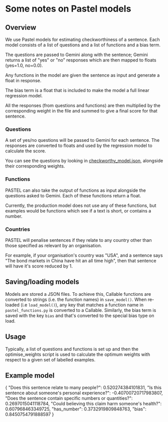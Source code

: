 # Some notes on Pastel models

## Overview

We use Pastel models for estimating checkworthiness of a sentence. Each model consists of a list of questions and a list of functions and a bias term.

The questions are passed to Gemini along with the sentence; Gemini returns a list of "yes" or "no" responses which are then mapped to floats (yes=1.0, no=0.0).

Any functions in the model are given the sentence as input and generate a float in response.

The bias term is a float that is included to make the model a full linear regression model.

All the responses (from questions and functions) are then multiplied by the corresponding weight in the file and summed to give a final score for that sentence.

### Questions

A set of yes/no questions will be passed to Gemini for each sentence.
The responses are converted to floats and used by the regression model to calculate the score.

You can see the questions by looking in [checkworthy_model.json](/src/harmful_claim_finder/pastel/checkworthy_model.json), alongside their corresponding weights.

### Functions

PASTEL can also take the output of functions as input alongside the questions asked to Gemini. 
Each of these functions return a float.

Currently, the production model does not use any of these functions, but examples would be functions which see if a text is short, or contains a number.

### Countries

PASTEL will penalise sentences if they relate to any country other than those specified as relevant by an organisation.

For example, if your organisation's country was "USA", and a sentence says "The bond markets in China have hit an all time high", then that sentence will have it's score reduced by 1.

## Saving/loading models

Models are stored a JSON files. To achieve this, Callable functions are converted to strings (i.e. the function names) in `save_model()`. When re-loaded (i.e `load_model()`), any key that matches a function name in `pastel_functions.py` is converted to a Callable. Similarly, the bias term is saved with the key `bias` and that's converted to the special bias type on load.

## Usage

Typically, a list of questions and functions is set up and then the optimise_weights script is used to calculate the optimum weights with respect to a given set of labelled examples. 

## Example model

{
  "Does this sentence relate to many people?": 0.520274384101831,
  "Is this sentence about someone's personal experience?": -0.40700720717983807,
  "Does the sentence contain specific numbers or quantities?": 0.2697015041118784,
  "Could believing this claim harm someone's health?": 0.607968463349725,
  "has_number": 0.3732919809848763,
  "bias": 0.8450754791888597
}